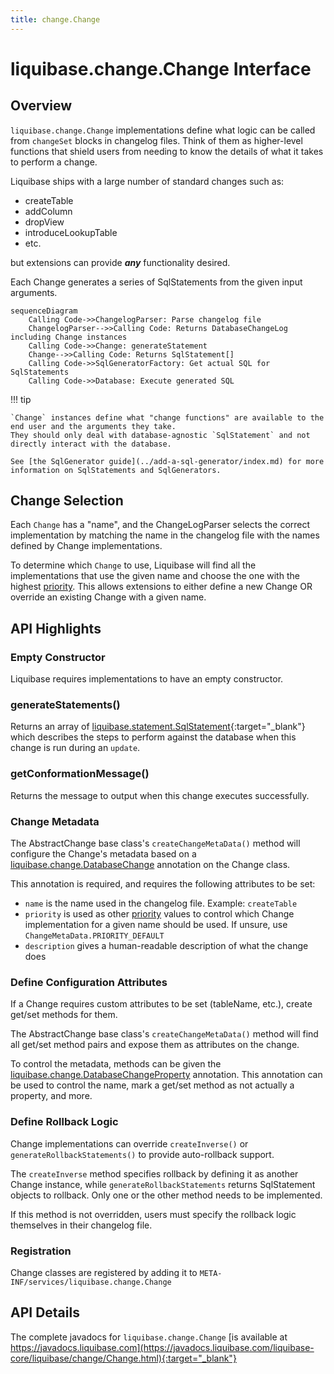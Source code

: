 ```yaml
---
title: change.Change
---
```


# liquibase.change.Change Interface

## Overview

`liquibase.change.Change` implementations define what logic can be called from `changeSet` blocks in changelog files. 
Think of them as higher-level functions that shield users from needing to know the details of what it takes to perform a change.  

Liquibase ships with a large number of standard changes such as:

- createTable
- addColumn
- dropView
- introduceLookupTable
- etc.

but extensions can provide **_any_** functionality desired.  

Each Change generates a series of SqlStatements from the given input arguments. 

```mermaid
sequenceDiagram
    Calling Code->>ChangelogParser: Parse changelog file
    ChangelogParser-->>Calling Code: Returns DatabaseChangeLog including Change instances
    Calling Code->>Change: generateStatement
    Change-->>Calling Code: Returns SqlStatement[]
    Calling Code->>SqlGeneratorFactory: Get actual SQL for SqlStatements
    Calling Code->>Database: Execute generated SQL
```

!!! tip

    `Change` instances define what "change functions" are available to the end user and the arguments they take. 
    They should only deal with database-agnostic `SqlStatement` and not directly interact with the database.     

    See [the SqlGenerator guide](../add-a-sql-generator/index.md) for more information on SqlStatements and SqlGenerators.

## Change Selection

Each `Change` has a "name", and the ChangeLogParser selects the correct implementation by matching the name in the changelog file with the names defined by Change implementations.

To determine which `Change` to use, Liquibase will find all the implementations that use the given name and choose the one with the highest [priority](../../extension-references/priority.md).
This allows extensions to either define a new Change OR override an existing Change with a given name.

## API Highlights

### Empty Constructor

Liquibase requires implementations to have an empty constructor.

### generateStatements()

Returns an array of [liquibase.statement.SqlStatement](https://javadocs.liquibase.com/liquibase-core/liquibase/statement/SqlStatement.html){:target="_blank"}
which describes the steps to perform against the database when this change is run during an `update`.

### getConformationMessage()

Returns the message to output when this change executes successfully.

### Change Metadata

The AbstractChange base class's `createChangeMetaData()` method will configure the Change's metadata based on a [liquibase.change.DatabaseChange](https://javadocs.liquibase.com/liquibase-core/liquibase/change/DatabaseChange.html) annotation
on the Change class.

This annotation is required, and requires the following attributes to be set:

- `name` is the name used in the changelog file. Example: `createTable`
- `priority` is used as other [priority](../../extension-references/priority.md) values to control which Change implementation for a given name should be used. If unsure, use `ChangeMetaData.PRIORITY_DEFAULT`
- `description` gives a human-readable description of what the change does

### Define Configuration Attributes

If a Change requires custom attributes to be set (tableName, etc.), create get/set methods for them.

The AbstractChange base class's `createChangeMetaData()` method will find all get/set method pairs and expose them as attributes on the change.

To control the metadata, methods can be given the [liquibase.change.DatabaseChangeProperty](https://javadocs.liquibase.com/liquibase-core/liquibase/change/DatabaseChangeProperty.html) annotation.
This annotation can be used to control the name, mark a get/set method as not actually a property, and more.

### Define Rollback Logic

Change implementations can override `createInverse()` or `generateRollbackStatements()` to provide auto-rollback support.

The `createInverse` method specifies rollback by defining it as another Change instance, while `generateRollbackStatements` returns SqlStatement objects to rollback. Only one or the other method needs to be implemented.

If this method is not overridden, users must specify the rollback logic themselves in their changelog file.

### Registration

Change classes are registered by adding it to `META-INF/services/liquibase.change.Change`

## API Details

The complete javadocs for `liquibase.change.Change` [is available at https://javadocs.liquibase.com](https://javadocs.liquibase.com/liquibase-core/liquibase/change/Change.html){:target="_blank"}
